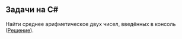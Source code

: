 ## Задачи на C# 

Найти среднее арифметическое двух чисел, введённых в консоль ([Решение](https://github.com/PinkDeer/ConsoleAppsHomework/blob/master/Average/Program.cs)).
